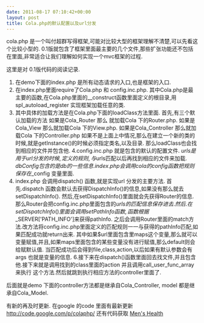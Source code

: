 ```yaml
---
date: 2011-08-17 07:10:42+00:00
layout: post
title: Cola.php的默认配置以及url分发
---
```


cola.php 是一个叫付超群写得框架,可能对比较大型的框架理解不清楚,可以先看这个比较小型的.
0.1版就包含了框架里面最主要的几个文件,那些扩张功能还不包括在里面,非常适合让我们理解如何实现一个mvc框架的过程.

这里是对 0.1版代码的阅读记录.

1. 在demo下面的index.php 是所有动态请求的入口,也是框架的入口.
2. 在index.php里面require了Cola.php 和 config.inc.php.
其中Cola.php是最主要的函数,在Cola.php里面的__construct函数里面定义的根目录,用spl_autoload_register 实现框架加载任意的类.
3. 其中具体的加载方法是在Cola.php下面的loadClass方法里面.
首先,有三个默认加载的方法
如果是Cola_Router 那么 就加载Cola 下的Router.php.
如果是Cola_View 那么就加载Cola 下的View.php.
如果是Cola_Controller 那么就加载Cola 下的Controller.php
如果不是上面上中情况,那么在建立一个新的类的时候,就是getInstance()的时候必须指定类名,以及目录.
那么loadClass也会找到相应的文件并包含他.
4.config.inc.php 就是包含的默认的配置文件.
$urls 是用于url 分发的时候,定义的规则,与$urls匹配以后再找到相应的文件来加载.
$dbConfig 包含的是db的一些信息.
index.php 会调用cola 的config 函数把规则保存在$_config 变量里面.
5. index.php 会调用dispatch() 函数,就是实现url 分发的主要方法.
首先.dispatch 函数会默认去获得DispatchInfo()的信息,如果没有那么就去setDispatchInfo().
然后,在setDispatchInfo()里面就会先获得Router的信息.那么Router会把config.inc.php里面包含的$urls的匹配信息保存进去.
然后.在setDispatchInfo()里面会调用setPathInfo函数,函数根据$_SERVER['PATH_INFO']来获得pathInfo.
之后会调用Router里面的match方法.改方法将config.inc.php里面定义的匹配规则一一与获得的pathInfo匹配,如果匹配成功就return出来.
其中如果$url里面包含里maps这个变量,那么就可以变量赋值,并且,如果maps里面包含的某些变量没有进行赋值,那么default则会给赋默认值.
当匹配成功后会得到file,class,action,以后如果有默认参数会有args 也就是变量的信息.
6.接下来在dispatch()函数里面回去找文件,并且包含他.接下来就是调用找到的class里面的action 并且调用call_user_func_array 来执行
这个方法.然后就跳到执行相应方法的controller里面了.

后面就是demo 下面的controller方法都是继承自Cola_Controller, model 都是继承自Cola_Model.

有新的再及时更新.
在google 的code 里面有最新更新  http://code.google.com/p/colaphp/ 还有代码获取 [Men's Health](http://cheaponlinegenericdrugs.com/products/provigrax.htm)
